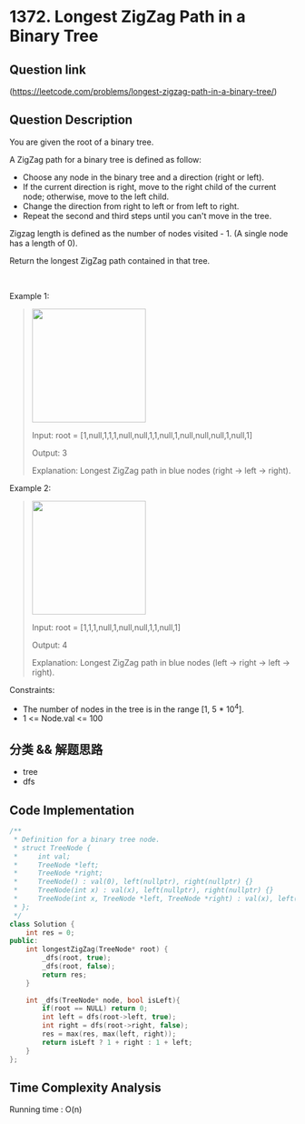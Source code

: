# 1372. Longest ZigZag Path in a Binary Tree

## Question link
(https://leetcode.com/problems/longest-zigzag-path-in-a-binary-tree/)

## Question Description
You are given the root of a binary tree.

A ZigZag path for a binary tree is defined as follow:

- Choose any node in the binary tree and a direction (right or left).
- If the current direction is right, move to the right child of the current node; otherwise, move to the left child.
- Change the direction from right to left or from left to right.
- Repeat the second and third steps until you can't move in the tree.

Zigzag length is defined as the number of nodes visited - 1. (A single node has a length of 0).

Return the longest ZigZag path contained in that tree.

<br/>

Example 1:
> <img src="https://assets.leetcode.com/uploads/2020/01/22/sample_1_1702.png" width="200" />
>
> Input: root = [1,null,1,1,1,null,null,1,1,null,1,null,null,null,1,null,1]
>
> Output: 3
>
> Explanation: Longest ZigZag path in blue nodes (right -> left -> right).

Example 2:
> <img src="https://assets.leetcode.com/uploads/2020/01/22/sample_2_1702.png" width="200" />
>
> Input: root = [1,1,1,null,1,null,null,1,1,null,1]
>
> Output: 4
>
> Explanation: Longest ZigZag path in blue nodes (left -> right -> left -> right).

Constraints:
- The number of nodes in the tree is in the range [1, 5 * 10<sup>4</sup>].
- 1 <= Node.val <= 100

## 分类 && 解题思路
- tree
- dfs

## Code Implementation
```c++
/**
 * Definition for a binary tree node.
 * struct TreeNode {
 *     int val;
 *     TreeNode *left;
 *     TreeNode *right;
 *     TreeNode() : val(0), left(nullptr), right(nullptr) {}
 *     TreeNode(int x) : val(x), left(nullptr), right(nullptr) {}
 *     TreeNode(int x, TreeNode *left, TreeNode *right) : val(x), left(left), right(right) {}
 * };
 */
class Solution {
    int res = 0;
public:
    int longestZigZag(TreeNode* root) {
        _dfs(root, true);
        _dfs(root, false);
        return res;
    }
    
    int _dfs(TreeNode* node, bool isLeft){
        if(root == NULL) return 0;
        int left = dfs(root->left, true);
        int right = dfs(root->right, false);
        res = max(res, max(left, right));
        return isLeft ? 1 + right : 1 + left;
    }
};
```

## Time Complexity Analysis
Running time  : O(n)